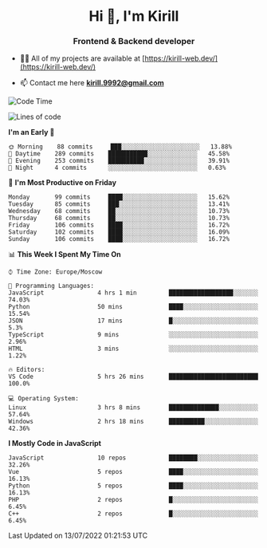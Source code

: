 <h1 align="center">Hi 👋, I'm Kirill</h1>
<h3 align="center">Frontend & Backend developer</h3>

- 👨‍💻 All of my projects are available at [https://kirill-web.dev/](https://kirill-web.dev/)

- 📫 Contact me here **kirill.9992@gmail.com**











<!--START_SECTION:waka-->
![Code Time](http://img.shields.io/badge/Code%20Time-0%20secs-blue)

![Lines of code](https://img.shields.io/badge/From%20Hello%20World%20I%27ve%20Written-485%20Thousand%20lines%20of%20code-blue)

**I'm an Early 🐤** 

```text
🌞 Morning    88 commits     ███░░░░░░░░░░░░░░░░░░░░░░   13.88% 
🌆 Daytime    289 commits    ███████████░░░░░░░░░░░░░░   45.58% 
🌃 Evening    253 commits    ██████████░░░░░░░░░░░░░░░   39.91% 
🌙 Night      4 commits      ░░░░░░░░░░░░░░░░░░░░░░░░░   0.63%

```
📅 **I'm Most Productive on Friday** 

```text
Monday       99 commits     ████░░░░░░░░░░░░░░░░░░░░░   15.62% 
Tuesday      85 commits     ███░░░░░░░░░░░░░░░░░░░░░░   13.41% 
Wednesday    68 commits     ██░░░░░░░░░░░░░░░░░░░░░░░   10.73% 
Thursday     68 commits     ██░░░░░░░░░░░░░░░░░░░░░░░   10.73% 
Friday       106 commits    ████░░░░░░░░░░░░░░░░░░░░░   16.72% 
Saturday     102 commits    ████░░░░░░░░░░░░░░░░░░░░░   16.09% 
Sunday       106 commits    ████░░░░░░░░░░░░░░░░░░░░░   16.72%

```


📊 **This Week I Spent My Time On** 

```text
⌚︎ Time Zone: Europe/Moscow

💬 Programming Languages: 
JavaScript               4 hrs 1 min         ██████████████████░░░░░░░   74.03% 
Python                   50 mins             ████░░░░░░░░░░░░░░░░░░░░░   15.54% 
JSON                     17 mins             █░░░░░░░░░░░░░░░░░░░░░░░░   5.3% 
TypeScript               9 mins              ░░░░░░░░░░░░░░░░░░░░░░░░░   2.96% 
HTML                     3 mins              ░░░░░░░░░░░░░░░░░░░░░░░░░   1.22%

🔥 Editors: 
VS Code                  5 hrs 26 mins       █████████████████████████   100.0%

💻 Operating System: 
Linux                    3 hrs 8 mins        ██████████████░░░░░░░░░░░   57.64% 
Windows                  2 hrs 18 mins       ██████████░░░░░░░░░░░░░░░   42.36%

```

**I Mostly Code in JavaScript** 

```text
JavaScript               10 repos            ████████░░░░░░░░░░░░░░░░░   32.26% 
Vue                      5 repos             ████░░░░░░░░░░░░░░░░░░░░░   16.13% 
Python                   5 repos             ████░░░░░░░░░░░░░░░░░░░░░   16.13% 
PHP                      2 repos             █░░░░░░░░░░░░░░░░░░░░░░░░   6.45% 
C++                      2 repos             █░░░░░░░░░░░░░░░░░░░░░░░░   6.45%

```



 Last Updated on 13/07/2022 01:21:53 UTC
<!--END_SECTION:waka-->
